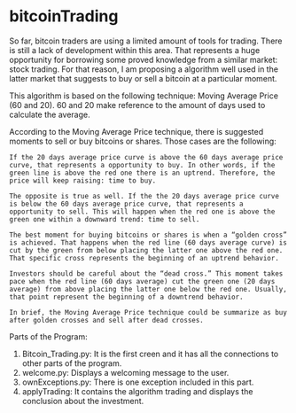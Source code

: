 # bitcoinTrading
So far, bitcoin traders are using a limited amount of tools for trading. There is still a lack of development within this area. That represents a huge opportunity for borrowing some proved knowledge from a similar market: stock trading. For that reason, I am proposing a algorithm well used in the latter market that suggests to buy or sell a bitcoin at a particular moment.

This algorithm is based on the following technique: Moving Average Price (60 and 20). 60 and 20 make reference to the amount of days used to calculate the average.

According to the Moving Average Price technique, there is suggested moments to sell or buy bitcoins or shares. Those cases are the following:

	If the 20 days average price curve is above the 60 days average price curve, that represents a opportunity to buy. In other words, if the green line is above the red one there is an uptrend. Therefore, the price will keep raising: time to buy.

	The opposite is true as well. If the the 20 days average price curve is below the 60 days average price curve, that represents a opportunity to sell. This will happen when the red one is above the green one within a downward trend: time to sell.

	The best moment for buying bitcoins or shares is when a “golden cross” is achieved. That happens when the red line (60 days average curve) is cut by the green from below placing the latter one above the red one. That specific cross represents the beginning of an uptrend behavior.

	Investors should be careful about the “dead cross.” This moment takes pace when the red line (60 days average) cut the green one (20 days average) from above placing the latter one below the red one. Usually, that point represent the beginning of a downtrend behavior. 

	In brief, the Moving Average Price technique could be summarize as buy after golden crosses and sell after dead crosses.
	
Parts of the Program:
1. Bitcoin_Trading.py:	It is the first creen and it has all the connections to other parts of the program.
2. welcome.py:	Displays a welcoming message to the user.
3. ownExceptions.py:	There is one exception included in this part.
4. applyTrading:	It contains the algorithm trading and displays the conclusion about the investment.
